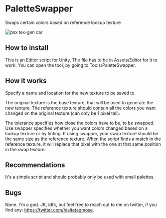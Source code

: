 # PaletteSwapper
Swaps certain colors based on reference lookup texture

![psx tex-gen car](https://user-images.githubusercontent.com/11188945/137145919-d396d83e-3923-4b86-b37d-dba2cabe62da.gif)

## How to install
This is an Editor script for Unity. 
The file has to be in Assets/Editor for it to work.
You can open the tool, by going to Tools/PaletteSwapper.

## How it works
Specify a name and location for the new texture to be saved to.

The original texture is the base texture, that will be used to generate the new texture.
The reference texture should contain all the colors you want changed on the original texture (can only be 1 pixel tall).

The tolerance specifies how close the colors have to be, to be swapped. 
Use swapper specifies whether you want colors changed based on a lookup texture or by tinting.
If using swapper, your swap texture should be the same size as the reference texture. When the script finds a match in the reference texture, it will replace that pixel with the one at that same position in the swap texture.

## Recommendations
It's a simple script and should probably only be used with small palettes. 

## Bugs
None. I'm a god. JK, idfk, but feel free to reach out to me on twitter, if you find any: https://twitter.com/hjaltetagmose.
